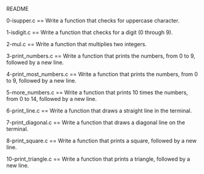 README

0-isupper.c == Write a function that checks for uppercase character.

1-isdigit.c == Write a function that checks for a digit (0 through 9).

2-mul.c == Write a function that multiplies two integers.

3-print_numbers.c == Write a function that prints the numbers, from 0 to 9, followed by a new line.

4-print_most_numbers.c == Write a function that prints the numbers, from 0 to 9, followed by a new line.


5-more_numbers.c == Write a function that prints 10 times the numbers, from 0 to 14, followed by a new line.


6-print_line.c == Write a function that draws a straight line in the terminal.


7-print_diagonal.c == Write a function that draws a diagonal line on the terminal.

8-print_square.c == Write a function that prints a square, followed by a new line.

10-print_triangle.c == Write a function that prints a triangle, followed by a new line.

